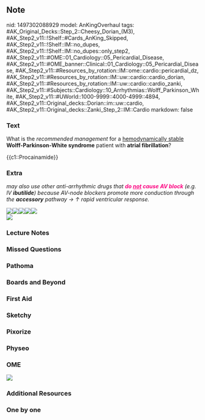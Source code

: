## Note
nid: 1497302088929
model: AnKingOverhaul
tags: #AK_Original_Decks::Step_2::Cheesy_Dorian_(M3), #AK_Step2_v11::!Shelf::#Cards_AnKing_Skipped, #AK_Step2_v11::!Shelf::IM::no_dupes, #AK_Step2_v11::!Shelf::IM::no_dupes::only_step2, #AK_Step2_v11::#OME::01_Cardiology::05_Pericardial_Disease, #AK_Step2_v11::#OME_banner::Clinical::01_Cardiology::05_Pericardial_Disease, #AK_Step2_v11::#Resources_by_rotation::IM::ome::cardio::pericardial_dz, #AK_Step2_v11::#Resources_by_rotation::IM::uw::cardio::cardio_dorian, #AK_Step2_v11::#Resources_by_rotation::IM::uw::cardio::cardio_zanki, #AK_Step2_v11::#Subjects::Cardiology::10_Arrhythmias::Wolff_Parkinson_White, #AK_Step2_v11::#UWorld::1000-9999::4000-4999::4894, #AK_Step2_v11::Original_decks::Dorian::im::uw::cardio, #AK_Step2_v11::Original_decks::Zanki_Step_2::IM::Cardio
markdown: false

### Text
What is the <i>recommended management</i> for a <u>hemodynamically
stable</u> <b>Wolff-Parkinson-White syndrome</b> patient with
<b>atrial fibrillation</b>?
<div>
  {{c1::Procainamide}}
</div>

### Extra
<i>may also use other anti-arrhythmic drugs that <b><font color=
"#FC0280">do <u>not</u> cause AV block</font></b> (e.g. IV
<b>ibutilide</b>) because AV-node blockers promote more conduction
through the <b>accessory</b> pathway → ↑ rapid ventricular
response.</i>
<div>
  <div><img src="paste-219971045032325.jpg"><img src=
  "paste-489776595599361%20(1).jpg"><img src=
  "paste-284618892771787.jpg"><img src=
  "paste-284902360613328.jpg"><img src=
  "paste-113722144063491.jpg"></div>
  <div><img src="paste-641766898270209.jpg"></div>
</div>

### Lecture Notes


### Missed Questions


### Pathoma


### Boards and Beyond


### First Aid


### Sketchy


### Pixorize


### Physeo


### OME
<div class="ome-widget">
  <a href=
  "https://onlinemeded.org/spa/cardiology/pericardial-disease/acquire?ref=anki">
  <img src="_OME_AnkiFlashcards_Lesson_5.png"></a>
</div>

### Additional Resources


### One by one

